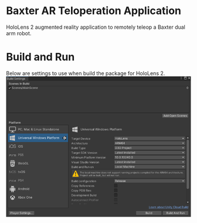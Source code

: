 # Baxter AR Teloperation Application
HoloLens 2 augmented reality application to remotely teleop a Baxter dual arm robot.


# Build and Run
Below are settings to use when build the package for HoloLens 2.
![Alt text](media/build_setup.png?raw=true "HoloLens 2 Build Settings")

